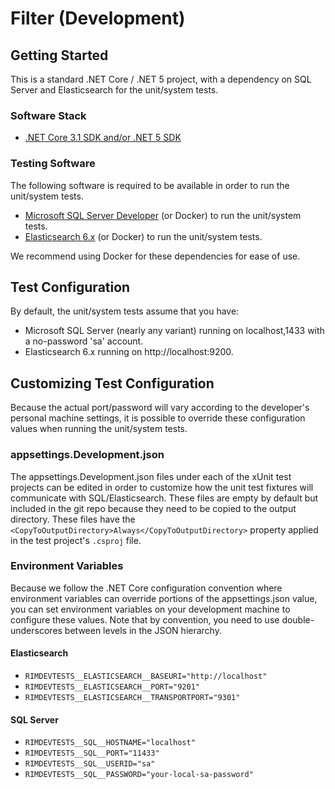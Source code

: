 ﻿# Filter (Development)

## Getting Started

This is a standard .NET Core / .NET 5 project, with a dependency on SQL Server and Elasticsearch for the unit/system tests.

### Software Stack

- [.NET Core 3.1 SDK and/or .NET 5 SDK](https://dotnet.microsoft.com/)
  
### Testing Software

The following software is required to be available in order to run the unit/system tests.

- [Microsoft SQL Server Developer](https://www.microsoft.com/en-us/sql-server/sql-server-downloads) (or Docker) to run the unit/system tests.
- [Elasticsearch 6.x](https://www.elastic.co/downloads/elasticsearch) (or Docker) to run the unit/system tests.

We recommend using Docker for these dependencies for ease of use. 

## Test Configuration

By default, the unit/system tests assume that you have:

- Microsoft SQL Server (nearly any variant) running on localhost,1433 with a no-password 'sa' account.
- Elasticsearch 6.x running on http://localhost:9200.

## Customizing Test Configuration

Because the actual port/password will vary according to the developer's personal machine settings, it is possible to override these configuration values when running the unit/system tests.

### appsettings.Development.json

The appsettings.Development.json files under each of the xUnit test projects can be edited in order to customize how the unit test fixtures will communicate with SQL/Elasticsearch.  These files are empty by default but included in the git repo because they need to be copied to the output directory.  These files have the `<CopyToOutputDirectory>Always</CopyToOutputDirectory>` property applied in the test project's `.csproj` file.

### Environment Variables

Because we follow the .NET Core configuration convention where environment variables can override portions of the appsettings.json value, you can set environment variables on your development machine to configure these values.  Note that by convention, you need to use double-underscores between levels in the JSON hierarchy.

#### Elasticsearch

- `RIMDEVTESTS__ELASTICSEARCH__BASEURI="http://localhost"`
- `RIMDEVTESTS__ELASTICSEARCH__PORT="9201"`
- `RIMDEVTESTS__ELASTICSEARCH__TRANSPORTPORT="9301"`

#### SQL Server

- `RIMDEVTESTS__SQL__HOSTNAME="localhost"` 
- `RIMDEVTESTS__SQL__PORT="11433"`
- `RIMDEVTESTS__SQL__USERID="sa"` 
- `RIMDEVTESTS__SQL__PASSWORD="your-local-sa-password"` 



